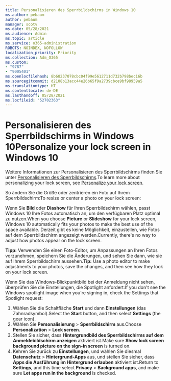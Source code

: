 ```yaml
---
title: Personalisieren des Sperrbildschirms in Windows 10
ms.author: pebaum
author: pebaum
manager: scotv
ms.date: 05/28/2021
ms.audience: Admin
ms.topic: article
ms.service: o365-administration
ROBOTS: NOINDEX, NOFOLLOW
localization_priority: Priority
ms.collection: Adm_O365
ms.custom:
- "9787"
- "9005401"
ms.openlocfilehash: 8b68237078cbc04f99e5612711d732b798bec16b
ms.sourcegitcommit: d2108b13acc44e26b65f9a2739cbce9bf98959a5
ms.translationtype: HT
ms.contentlocale: de-DE
ms.lasthandoff: 05/28/2021
ms.locfileid: "52702363"
---
```

# <a name="personalize-your-lock-screen-in-windows-10"></a><span data-ttu-id="5339c-102">Personalisieren des Sperrbildschirms in Windows 10</span><span class="sxs-lookup"><span data-stu-id="5339c-102">Personalize your lock screen in Windows 10</span></span>

<span data-ttu-id="5339c-103">Weitere Informationen zur Personalisieren des Sperrbildschirms finden Sie unter [Personalisieren des Sperrbildschirms](https://support.microsoft.com/windows/personalize-your-lock-screen-81dab9b0-35cf-887c-84a0-6de8ef72bea0).</span><span class="sxs-lookup"><span data-stu-id="5339c-103">To learn more about personalizing your lock screen, see [Personalize your lock screen](https://support.microsoft.com/windows/personalize-your-lock-screen-81dab9b0-35cf-887c-84a0-6de8ef72bea0).</span></span>

<span data-ttu-id="5339c-104">So ändern Sie die Größe oder zentrieren ein Foto auf Ihrem Sperrbildschirm:</span><span class="sxs-lookup"><span data-stu-id="5339c-104">To resize or center a photo on your lock screen:</span></span>

<span data-ttu-id="5339c-105">Wenn Sie **Bild** oder **Diashow** für Ihren Sperrbildschirm wählen, passt Windows 10 Ihre Fotos automatisch an, um den verfügbaren Platz optimal zu nutzen.</span><span class="sxs-lookup"><span data-stu-id="5339c-105">When you choose **Picture** or **Slideshow** for your lock screen, Windows 10 automatically fits your photos to make the best use of the space available.</span></span> <span data-ttu-id="5339c-106">Derzeit gibt es keine Möglichkeit, einzustellen, wie Fotos auf dem Sperrbildschirm angezeigt werden.</span><span class="sxs-lookup"><span data-stu-id="5339c-106">Currently, there's no way to adjust how photos appear on the lock screen.</span></span>

<span data-ttu-id="5339c-107">**Tipp:** Verwenden Sie einen Foto-Editor, um Anpassungen an Ihren Fotos vorzunehmen, speichern Sie die Änderungen, und sehen Sie dann, wie sie auf Ihrem Sperrbildschirm aussehen.</span><span class="sxs-lookup"><span data-stu-id="5339c-107">**Tip:** Use a photo editor to make adjustments to your photos, save the changes, and then see how they look on your lock screen.</span></span>

<span data-ttu-id="5339c-108">Wenn Sie das Windows-Blickpunktbild bei der Anmeldung nicht sehen, überprüfen Sie die Einstellungen, die Spotlight anfordert:</span><span class="sxs-lookup"><span data-stu-id="5339c-108">If you don't see the Windows spotlight image when you're signing in, check the Settings that Spotlight request:</span></span> 

1. <span data-ttu-id="5339c-109">Wählen Sie die Schaltfläche **Start** und dann **Einstellungen** (das Zahnradsymbol).</span><span class="sxs-lookup"><span data-stu-id="5339c-109">Select the **Start** button, and then select **Settings** (the gear icon).</span></span>
1. <span data-ttu-id="5339c-110">Wählen Sie **Personalisierung** > **Sperrbildschirm** aus.</span><span class="sxs-lookup"><span data-stu-id="5339c-110">Choose **Personalization** > **Lock screen**.</span></span>
1. <span data-ttu-id="5339c-111">Stellen Sie sicher, dass **Hintergrundbild des Sperrbildschirms auf dem Anmeldebildschirm anzeigen** aktiviert ist.</span><span class="sxs-lookup"><span data-stu-id="5339c-111">Make sure **Show lock screen background picture on the sign-in screen** is turned on.</span></span>
1. <span data-ttu-id="5339c-112">Kehren Sie zurück zu **Einstellungen**, und wählen Sie diesmal **Datenschutz** > **Hintergrund-Apps** aus, und stellen Sie sicher, dass **Apps die Ausführung im Hintergrund erlauben** aktiviert ist.</span><span class="sxs-lookup"><span data-stu-id="5339c-112">Return to **Settings**, and this time select **Privacy** > **Background apps**, and make sure **Let apps run in the background** is checked.</span></span>